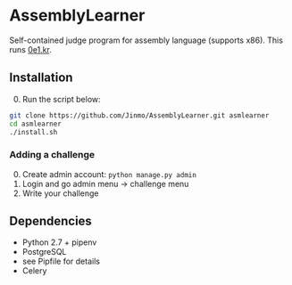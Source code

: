 # AssemblyLearner
Self-contained judge program for assembly language (supports x86). This runs [0e1.kr](http://0e1.kr).

## Installation

0. Run the script below:
```bash
git clone https://github.com/Jinmo/AssemblyLearner.git asmlearner
cd asmlearner
./install.sh
```

### Adding a challenge

0. Create admin account: `python manage.py admin`
0. Login and go admin menu -> challenge menu
0. Write your challenge

## Dependencies
- Python 2.7 + pipenv
- PostgreSQL
- see Pipfile for details
- Celery

